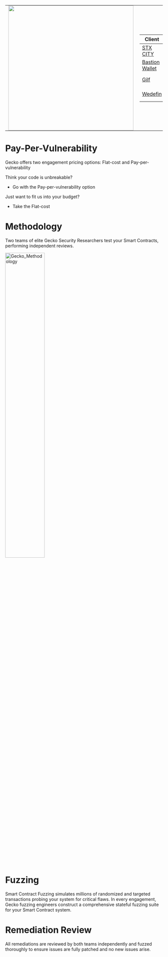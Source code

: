 <table style="border-collapse: collapse; width: 100%; background: transparent;">
  <tr style="border: none; background: transparent;">
    <td style="border: none; padding: 0 10px; background: transparent;">
      <img src="https://github.com/Gecko-Security/.github/assets/22000925/8317ffe7-58cf-4f8b-ab58-b083578f44dc" width="400">
    </td>
    <td style="border: none; padding: 0 10px; background: transparent;">

| Client                              | Type                     | Link       | Date      |
| ----------------------------------- | ------------------------ | ---------- | --------- |
| [STX CITY](https://stx.city/)                            | Bonding Curve DEX        | Soon       | July 2025 |
| [Bastion Wallet](https://bastionwallet.io/)                      | Wallet                   | Soon       | July 2025 |
| [Gilf](https://www.glif.io/en)      | Liquidity Mining         | Private      | June 2024 |
| [Wedefin](https://www.wedefin.com/) | Decentralized Index Fund | [Report](https://github.com/Gecko-Security/audits/blob/main/Reports/Wedefin%20Smart%20Contract%20Audit%20(June%202024).pdf) | June 2024 |

  </tr>
</table>

# Pay-Per-Vulnerability
Gecko offers two engagement pricing options: Flat-cost and Pay-per-vulnerability

Think your code is unbreakable?
- Go with the Pay-per-vulnerability option

Just want to fit us into your budget?
- Take the Flat-cost



# Methodology
Two teams of elite Gecko Security Researchers test your Smart Contracts, performing independent reviews.

<img src="https://github.com/Gecko-Security/audits/assets/22000925/aab80640-a28a-4ee3-9735-190fa4121efc" alt="Gecko_Methodology" style="width: 50%;" />

# Fuzzing
Smart Contract Fuzzing simulates millions of randomized and targeted transactions probing your system for critical flaws.
In every engagement, Gecko fuzzing engineers construct a comprehensive stateful fuzzing suite for your Smart Contract system.

# Remediation Review
All remediations are reviewed by both teams independently and fuzzed thoroughly to ensure issues are fully patched and no new issues arise.
